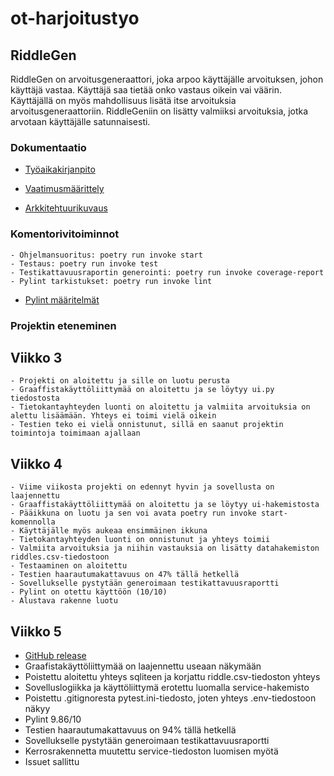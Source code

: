 # ot-harjoitustyo

## RiddleGen

RiddleGen on arvoitusgeneraattori, joka arpoo käyttäjälle arvoituksen, johon käyttäjä vastaa. Käyttäjä saa tietää onko vastaus oikein vai väärin. Käyttäjällä on myös mahdollisuus lisätä itse arvoituksia arvoitusgeneraattoriin. RiddleGeniin on lisätty valmiiksi arvoituksia, jotka arvotaan käyttäjälle satunnaisesti. 

### Dokumentaatio

- [Työaikakirjanpito](https://github.com/Noraelisa/ot-harjoitustyo/blob/main/RiddleGen/dokumentaatio/tyoaikakirjanpito.md)

- [Vaatimusmäärittely](https://github.com/Noraelisa/ot-harjoitustyo/blob/main/RiddleGen/dokumentaatio/vaatimusmaarittely.md)

- [Arkkitehtuurikuvaus](https://github.com/Noraelisa/ot-harjoitustyo/blob/main/RiddleGen/dokumentaatio/arkkitehtuuri.md)

### Komentorivitoiminnot
  
    - Ohjelmansuoritus: poetry run invoke start
    - Testaus: poetry run invoke test 
    - Testikattavuusraportin generointi: poetry run invoke coverage-report
    - Pylint tarkistukset: poetry run invoke lint 
    
- [Pylint määritelmät](https://github.com/Noraelisa/ot-harjoitustyo/blob/main/RiddleGen/.pylintrc)
### Projektin eteneminen

  ## Viikko 3

    - Projekti on aloitettu ja sille on luotu perusta 
    - Graaffistakäyttöliittymää on aloitettu ja se löytyy ui.py tiedostosta
    - Tietokantayhteyden luonti on aloitettu ja valmiita arvoituksia on alettu lisäämään. Yhteys ei toimi vielä oikein
    - Testien teko ei vielä onnistunut, sillä en saanut projektin toimintoja toimimaan ajallaan

  ## Viikko 4
  
    - Viime viikosta projekti on edennyt hyvin ja sovellusta on laajennettu
    - Graaffistakäyttöliittymää on aloitettu ja se löytyy ui-hakemistosta
    - Pääikkuna on luotu ja sen voi avata poetry run invoke start-komennolla
    - Käyttäjälle myös aukeaa ensimmäinen ikkuna
    - Tietokantayhteyden luonti on onnistunut ja yhteys toimii 
    - Valmiita arvoituksia ja niihin vastauksia on lisätty datahakemiston riddles.csv-tiedostoon
    - Testaaminen on aloitettu
    - Testien haarautumakattavuus on 47% tällä hetkellä
    - Sovellukselle pystytään generoimaan testikattavuusraportti
    - Pylint on otettu käyttöön (10/10)
    - Alustava rakenne luotu

  ## Viikko 5
  
  - [GitHub release](https://github.com/Noraelisa/ot-harjoitustyo/releases/tag/viikko5)
   - Graafistakäyttöliittymää on laajennettu useaan näkymään
   - Poistettu aloitettu yhteys sqliteen ja korjattu riddle.csv-tiedoston yhteys
   - Sovelluslogiikka ja käyttöliittymä erotettu luomalla service-hakemisto
   - Poistettu .gitignoresta pytest.ini-tiedosto, joten yhteys .env-tiedostoon näkyy
   - Pylint 9.86/10
   - Testien haarautumakattavuus on 94% tällä hetkellä
   - Sovellukselle pystytään generoimaan testikattavuusraportti
   - Kerrosrakennetta muutettu service-tiedoston luomisen myötä
   - Issuet sallittu

  

